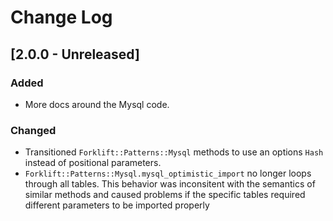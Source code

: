 # Change Log

## [2.0.0 - Unreleased]
### Added
- More docs around the Mysql code.

### Changed
- Transitioned `Forklift::Patterns::Mysql` methods to use an options `Hash`
  instead of positional parameters.
- `Forklift::Patterns::Mysql.mysql_optimistic_import` no longer loops
  through all tables. This behavior was inconsitent with the semantics
  of similar methods and caused problems if the specific tables required
  different parameters to be imported properly
